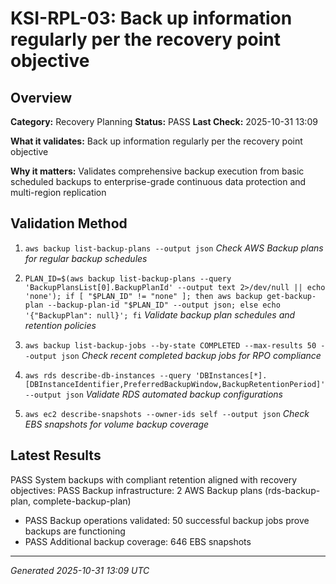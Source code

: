 # KSI-RPL-03: Back up information regularly per the recovery point objective

## Overview

**Category:** Recovery Planning
**Status:** PASS
**Last Check:** 2025-10-31 13:09

**What it validates:** Back up information regularly per the recovery point objective

**Why it matters:** Validates comprehensive backup execution from basic scheduled backups to enterprise-grade continuous data protection and multi-region replication

## Validation Method

1. `aws backup list-backup-plans --output json`
   *Check AWS Backup plans for regular backup schedules*

2. `PLAN_ID=$(aws backup list-backup-plans --query 'BackupPlansList[0].BackupPlanId' --output text 2>/dev/null || echo 'none'); if [ "$PLAN_ID" != "none" ]; then aws backup get-backup-plan --backup-plan-id "$PLAN_ID" --output json; else echo '{"BackupPlan": null}'; fi`
   *Validate backup plan schedules and retention policies*

3. `aws backup list-backup-jobs --by-state COMPLETED --max-results 50 --output json`
   *Check recent completed backup jobs for RPO compliance*

4. `aws rds describe-db-instances --query 'DBInstances[*].[DBInstanceIdentifier,PreferredBackupWindow,BackupRetentionPeriod]' --output json`
   *Validate RDS automated backup configurations*

5. `aws ec2 describe-snapshots --owner-ids self --output json`
   *Check EBS snapshots for volume backup coverage*

## Latest Results

PASS System backups with compliant retention aligned with recovery objectives: PASS Backup infrastructure: 2 AWS Backup plans (rds-backup-plan, complete-backup-plan)
- PASS Backup operations validated: 50 successful backup jobs prove backups are functioning
- PASS Additional backup coverage: 646 EBS snapshots

---
*Generated 2025-10-31 13:09 UTC*